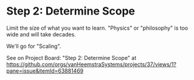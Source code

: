 # Step 2: Determine Scope

Limit the size of what you want to learn. "Physics" or "philosophy" is too wide and will take decades.

We'll go for "Scaling".

See on Project Board: "Step 2: Determine Scope" at https://github.com/orgs/vanHeemstraSystems/projects/37/views/1?pane=issue&itemId=63881469
